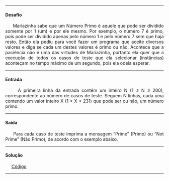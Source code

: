 <hr />

<h4 align="left">Desafio</h4>
    <p align="justify">
        &nbsp;&nbsp;&nbsp;&nbsp;&nbsp;Mariazinha sabe que um Número Primo é aquele que pode ser dividido 
        somente por 1 (um) e por ele mesmo. Por exemplo, o número 7 é primo, pois pode ser dividido apenas 
        pelo número 1 e pelo número 7 sem que haja resto. Então ela pediu para você fazer um programa que 
        aceite diversos valores e diga se cada um destes valores é primo ou não. Acontece que a paciência 
        não é uma das virtudes de Mariazinha, portanto ela quer que a execução de todos os casos de teste 
        que ela selecionar (instâncias) aconteçam no tempo máximo de um segundo, pois ela odeia esperar.
    </p>

<hr />

<h4 align="left">Entrada</h4>
    <p align="justify">
        &nbsp;&nbsp;&nbsp;&nbsp;&nbsp;A primeira linha da entrada contém um inteiro N (1 ≤ N ≤ 200), 
        correspondente ao número de casos de teste. Seguem N linhas, cada uma contendo um valor inteiro X 
        (1 < X < 231) que pode ser ou não, um número primo.
    </p>

<hr />

<h4 align="left">Saída</h4>
    <p align="justify">
        &nbsp;&nbsp;&nbsp;&nbsp;&nbsp;Para cada caso de teste imprima a mensagem “Prime” (Primo) ou 
        “Not Prime” (Não Primo), de acordo com o exemplo abaixo.
    <p>

<hr />

<h4 align="left">Solução</h4>
    <p align="left">
        &nbsp;&nbsp;&nbsp;&nbsp;&nbsp;<a href="https://github.com/lucasrmagalhaes/desafios-DIO/blob/master/Desafios/Kotlin/2.%20Solucionando%20problemas%20em%20Kotlin/3.%20Primo%20R%C3%A1pido/solucao.kt">Código</a>
    </p>

<hr />